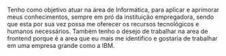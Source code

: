 Tenho como objetivo atuar na área de Informática, para aplicar e aprimorar meus conhecimentos, sempre em pró da instituição empregadora, sendo que esta por sua vez possa me oferecer os recursos tecnológicos e humanos necessários. 
Também tenho o desejo de trabalhar na area de frontend porque é a area que eu mais me identifico e gostaria de trabalhar em uma empresa grande como a IBM.
